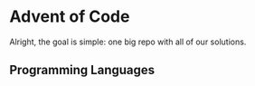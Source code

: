# Advent of Code

Alright, the goal is simple: one big repo with all of our solutions.

## Programming Languages
